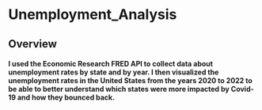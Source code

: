 # Unemployment_Analysis

## Overview

#### I used the Economic Research FRED API to collect data about unemployment rates by state and by year. I then visualized the unemployment rates in the United States from the years 2020 to 2022 to be able to better understand which states were more impacted by Covid-19 and how they bounced back.


